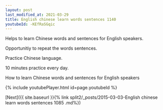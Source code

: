 ```yaml
---
layout: post
last_modified_at: 2021-03-29
title: English chinese learn words sentences 1140 
youtubeId: -KEfRaSGqic
---
```

 
 
Helps to learn Chinese words and sentences for English speakers.

Opportunitiy to repeat the words sentences. 

Practice Chinese language. 
 
10 minutes practice every day. 
 
How to learn Chinese words and sentences for English speakers 
 
{% include youtubePlayer.html id=page.youtubeId %}
 
 
[Next]({{ site.baseurl }}{% link  split2/_posts/2015-03-03-English chinese learn words sentences 1085 .md%})
 
